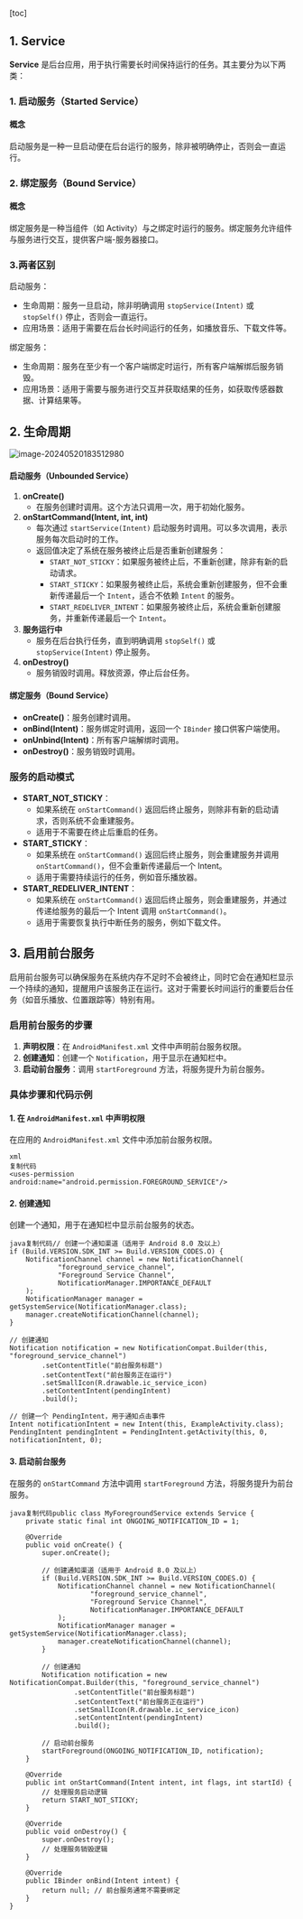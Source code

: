 [toc]

## 1. Service

**Service** 是后台应用，用于执行需要长时间保持运行的任务。其主要分为以下两类：

### 1. 启动服务（Started Service）

#### 概念

启动服务是一种一旦启动便在后台运行的服务，除非被明确停止，否则会一直运行。



### 2. 绑定服务（Bound Service）

#### 概念

绑定服务是一种当组件（如 Activity）与之绑定时运行的服务。绑定服务允许组件与服务进行交互，提供客户端-服务器接口。



### 3.两者区别

启动服务：

- 生命周期：服务一旦启动，除非明确调用 `stopService(Intent)` 或 `stopSelf()` 停止，否则会一直运行。
- 应用场景：适用于需要在后台长时间运行的任务，如播放音乐、下载文件等。

绑定服务：

- 生命周期：服务在至少有一个客户端绑定时运行，所有客户端解绑后服务销毁。
- 应用场景：适用于需要与服务进行交互并获取结果的任务，如获取传感器数据、计算结果等。



## 2. 生命周期

![image-20240520183512980](../Pic/image-20240520183512980.png)

#### 启动服务（Unbounded Service）

1. **onCreate()**
   - 在服务创建时调用。这个方法只调用一次，用于初始化服务。
2. **onStartCommand(Intent, int, int)**
   - 每次通过 `startService(Intent)` 启动服务时调用。可以多次调用，表示服务每次启动时的工作。
   - 返回值决定了系统在服务被终止后是否重新创建服务：
     - `START_NOT_STICKY`：如果服务被终止后，不重新创建，除非有新的启动请求。
     - `START_STICKY`：如果服务被终止后，系统会重新创建服务，但不会重新传递最后一个 `Intent`，适合不依赖 `Intent` 的服务。
     - `START_REDELIVER_INTENT`：如果服务被终止后，系统会重新创建服务，并重新传递最后一个 `Intent`。
3. **服务运行中**
   - 服务在后台执行任务，直到明确调用 `stopSelf()` 或 `stopService(Intent)` 停止服务。
4. **onDestroy()**
   - 服务销毁时调用。释放资源，停止后台任务。

#### 绑定服务（Bound Service）

- **onCreate()**：服务创建时调用。
- **onBind(Intent)**：服务绑定时调用，返回一个 `IBinder` 接口供客户端使用。
- **onUnbind(Intent)**：所有客户端解绑时调用。
- **onDestroy()**：服务销毁时调用。

### 服务的启动模式

- **START_NOT_STICKY**：
  - 如果系统在 `onStartCommand()` 返回后终止服务，则除非有新的启动请求，否则系统不会重建服务。
  - 适用于不需要在终止后重启的任务。
- **START_STICKY**：
  - 如果系统在 `onStartCommand()` 返回后终止服务，则会重建服务并调用 `onStartCommand()`，但不会重新传递最后一个 Intent。
  - 适用于需要持续运行的任务，例如音乐播放器。
- **START_REDELIVER_INTENT**：
  - 如果系统在 `onStartCommand()` 返回后终止服务，则会重建服务，并通过传递给服务的最后一个 Intent 调用 `onStartCommand()`。
  - 适用于需要恢复执行中断任务的服务，例如下载文件。

## 3. 启用前台服务

启用前台服务可以确保服务在系统内存不足时不会被终止，同时它会在通知栏显示一个持续的通知，提醒用户该服务正在运行。这对于需要长时间运行的重要后台任务（如音乐播放、位置跟踪等）特别有用。

### 启用前台服务的步骤

1. **声明权限**：在 `AndroidManifest.xml` 文件中声明前台服务权限。
2. **创建通知**：创建一个 `Notification`，用于显示在通知栏中。
3. **启动前台服务**：调用 `startForeground` 方法，将服务提升为前台服务。

### 具体步骤和代码示例

#### 1. 在 `AndroidManifest.xml` 中声明权限

在应用的 `AndroidManifest.xml` 文件中添加前台服务权限。

```
xml
复制代码
<uses-permission android:name="android.permission.FOREGROUND_SERVICE"/>
```

#### 2. 创建通知

创建一个通知，用于在通知栏中显示前台服务的状态。

```
java复制代码// 创建一个通知渠道（适用于 Android 8.0 及以上）
if (Build.VERSION.SDK_INT >= Build.VERSION_CODES.O) {
    NotificationChannel channel = new NotificationChannel(
            "foreground_service_channel",
            "Foreground Service Channel",
            NotificationManager.IMPORTANCE_DEFAULT
    );
    NotificationManager manager = getSystemService(NotificationManager.class);
    manager.createNotificationChannel(channel);
}

// 创建通知
Notification notification = new NotificationCompat.Builder(this, "foreground_service_channel")
        .setContentTitle("前台服务标题")
        .setContentText("前台服务正在运行")
        .setSmallIcon(R.drawable.ic_service_icon)
        .setContentIntent(pendingIntent)
        .build();

// 创建一个 PendingIntent，用于通知点击事件
Intent notificationIntent = new Intent(this, ExampleActivity.class);
PendingIntent pendingIntent = PendingIntent.getActivity(this, 0, notificationIntent, 0);
```

#### 3. 启动前台服务

在服务的 `onStartCommand` 方法中调用 `startForeground` 方法，将服务提升为前台服务。

```
java复制代码public class MyForegroundService extends Service {
    private static final int ONGOING_NOTIFICATION_ID = 1;

    @Override
    public void onCreate() {
        super.onCreate();

        // 创建通知渠道（适用于 Android 8.0 及以上）
        if (Build.VERSION.SDK_INT >= Build.VERSION_CODES.O) {
            NotificationChannel channel = new NotificationChannel(
                    "foreground_service_channel",
                    "Foreground Service Channel",
                    NotificationManager.IMPORTANCE_DEFAULT
            );
            NotificationManager manager = getSystemService(NotificationManager.class);
            manager.createNotificationChannel(channel);
        }

        // 创建通知
        Notification notification = new NotificationCompat.Builder(this, "foreground_service_channel")
                .setContentTitle("前台服务标题")
                .setContentText("前台服务正在运行")
                .setSmallIcon(R.drawable.ic_service_icon)
                .setContentIntent(pendingIntent)
                .build();

        // 启动前台服务
        startForeground(ONGOING_NOTIFICATION_ID, notification);
    }

    @Override
    public int onStartCommand(Intent intent, int flags, int startId) {
        // 处理服务启动逻辑
        return START_NOT_STICKY;
    }

    @Override
    public void onDestroy() {
        super.onDestroy();
        // 处理服务销毁逻辑
    }

    @Override
    public IBinder onBind(Intent intent) {
        return null; // 前台服务通常不需要绑定
    }
}
```